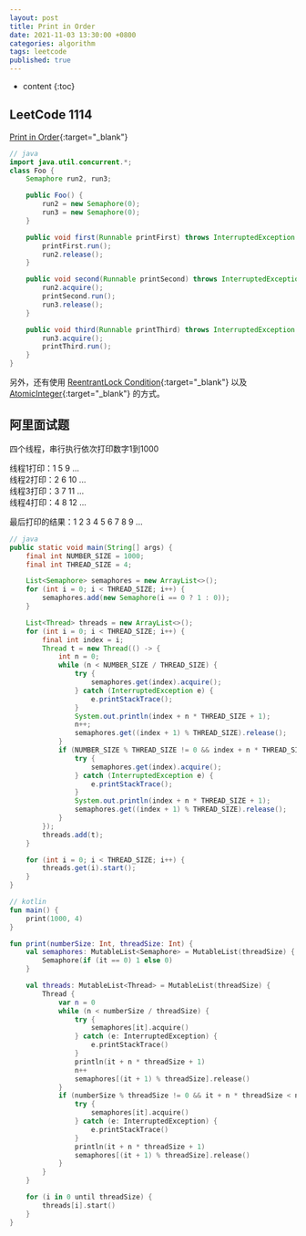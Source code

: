```yaml
---
layout: post
title: Print in Order
date: 2021-11-03 13:30:00 +0800
categories: algorithm
tags: leetcode
published: true
---
```


* content
{:toc}

## LeetCode 1114

[Print in Order](https://leetcode.com/problems/print-in-order/){:target="_blank"}

```java
// java
import java.util.concurrent.*;
class Foo {
    Semaphore run2, run3;

    public Foo() {
        run2 = new Semaphore(0);
        run3 = new Semaphore(0);
    }

    public void first(Runnable printFirst) throws InterruptedException {
        printFirst.run();
        run2.release();
    }

    public void second(Runnable printSecond) throws InterruptedException {
        run2.acquire();
        printSecond.run();
        run3.release();
    }

    public void third(Runnable printThird) throws InterruptedException {
        run3.acquire(); 
        printThird.run();
    }
}
```

另外，还有使用 [ReentrantLock Condition](https://leetcode.com/problems/print-in-order/discuss/893827/Java-SynchronizedLockSemaphoreCondition-Variable){:target="_blank"} 以及 [AtomicInteger](https://leetcode.com/problems/print-in-order/discuss/332890/Java-Basic-semaphore-solution-8ms-36MB/318872){:target="_blank"} 的方式。

## 阿里面试题

四个线程，串行执行依次打印数字1到1000

线程1打印：1  5  9 ...<br>
线程2打印：2  6  10 ...<br>
线程3打印：3  7  11 ...<br>
线程4打印：4  8  12 ...<br>

最后打印的结果：1 2 3 4 5 6 7 8 9 ...

```java
// java
public static void main(String[] args) {
    final int NUMBER_SIZE = 1000;
    final int THREAD_SIZE = 4;

    List<Semaphore> semaphores = new ArrayList<>();
    for (int i = 0; i < THREAD_SIZE; i++) {
        semaphores.add(new Semaphore(i == 0 ? 1 : 0));
    }

    List<Thread> threads = new ArrayList<>();
    for (int i = 0; i < THREAD_SIZE; i++) {
        final int index = i;
        Thread t = new Thread(() -> {
            int n = 0;
            while (n < NUMBER_SIZE / THREAD_SIZE) {
                try {
                    semaphores.get(index).acquire();
                } catch (InterruptedException e) {
                    e.printStackTrace();
                }
                System.out.println(index + n * THREAD_SIZE + 1);
                n++;
                semaphores.get((index + 1) % THREAD_SIZE).release();
            }
            if (NUMBER_SIZE % THREAD_SIZE != 0 && index + n * THREAD_SIZE < NUMBER_SIZE) {
                try {
                    semaphores.get(index).acquire();
                } catch (InterruptedException e) {
                    e.printStackTrace();
                }
                System.out.println(index + n * THREAD_SIZE + 1);
                semaphores.get((index + 1) % THREAD_SIZE).release();
            }
        });
        threads.add(t);
    }

    for (int i = 0; i < THREAD_SIZE; i++) {
        threads.get(i).start();
    }
}
```

```kotlin
// kotlin
fun main() {
    print(1000, 4)
}

fun print(numberSize: Int, threadSize: Int) {
    val semaphores: MutableList<Semaphore> = MutableList(threadSize) {
        Semaphore(if (it == 0) 1 else 0)
    }

    val threads: MutableList<Thread> = MutableList(threadSize) {
        Thread {
            var n = 0
            while (n < numberSize / threadSize) {
                try {
                    semaphores[it].acquire()
                } catch (e: InterruptedException) {
                    e.printStackTrace()
                }
                println(it + n * threadSize + 1)
                n++
                semaphores[(it + 1) % threadSize].release()
            }
            if (numberSize % threadSize != 0 && it + n * threadSize < numberSize) {
                try {
                    semaphores[it].acquire()
                } catch (e: InterruptedException) {
                    e.printStackTrace()
                }
                println(it + n * threadSize + 1)
                semaphores[(it + 1) % threadSize].release()
            }
        }
    }

    for (i in 0 until threadSize) {
        threads[i].start()
    }
}
```

<!-- https://www.cnblogs.com/jyx140521/p/6747750.html -->
